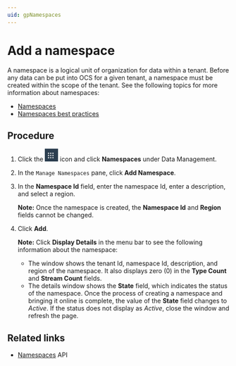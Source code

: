 ```yaml
---
uid: gpNamespaces
---
```


# Add a namespace

A namespace is a logical unit of organization for data within a tenant. Before any data can be put into OCS for a given tenant, a namespace must be created within the scope of the tenant. See the following topics for more information about namespaces:

- [Namespaces](xref:ccNamespaces)
- [Namespaces best practices](xref:bpNamespaces)

## Procedure

1. Click the ![Menu icon](../images/menu-icon.png) icon and click **Namespaces** under Data Management.

2. In the `Manage Namespaces` pane, click **Add Namespace**.

3. In the **Namespace Id** field, enter the namespace Id, enter a description, and select a region. 

   **Note:** Once the namespace is created, the **Namespace Id** and **Region** fields cannot be changed.

4. Click **Add**.

   **Note:** Click **Display Details** in the menu bar to see the following information about the namespace:

    - The window shows the tenant Id, namespace Id, description, and region of the namespace. It also displays zero (0) in the **Type Count** and **Stream Count** fields.  
    - The details window shows the **State** field, which indicates the status of the namespace. Once the process of creating a namespace and bringing it online is complete, the value of the **State** field changes to *Active*. If the status does not display as *Active*, close the window and refresh the page. 

## Related links

- [Namespaces](xref:AccountNamespace_1) API
